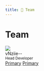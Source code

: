 ```yaml
---
title: 👑 Team
---
```


# Team

<div class="card-demo">
  <div class="card">
    <div class="card__header">
      <div class="avatar">
        <img
          class="avatar__photo"
          src="https://r.nziie.xyz/avatar" />
        <div class="avatar__intro">
          <div class="avatar__name">vNziie--</div>
          <small class="avatar__subtitle">
            Head Developer
          </small>
        </div>
      </div>
    </div>
    <div class="card__footer">
      <div class="button-group button-group--block">
        <a class="button button--primary" href="#url">Primary</a>
        <a class="button button--primary" href="#url">Primary</a>
      </div>
    </div>
  </div>
</div>
